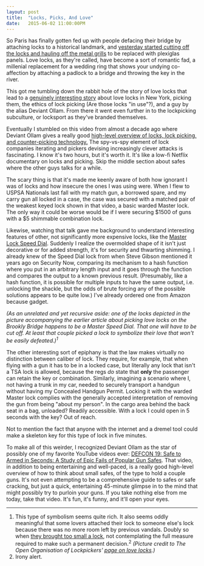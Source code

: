 ```yaml
---
layout: post
title:  "Locks, Picks, And Love"
date:   2015-06-02 11:00:00PM
---
```


So Paris has finally gotten fed up with people defacing their bridge by attaching locks to a historical landmark, and [yesterday started cutting off the locks and hauling off the metal grills](http://www.bbc.com/news/world-europe-32939684) to be replaced with plexiglas panels. Love locks, as they're called, have become a sort of romantic fad, a millenial replacement for a wedding ring that shows your undying co-affection by attaching a padlock to a bridge and throwing the key in the river. 

This got me tumbling down the rabbit hole of the story of love locks that lead to a [genuinely interesting story](http://www.newyorker.com/culture/culture-desk/picking-the-bridge) about love locks in New York, picking them, the ethics of lock picking (Are those locks "in use"?), and a guy by the alias Deviant Ollam. From there it went even further in to the lockpicking subculture, or locksport as they've branded themselves.

Eventually I stumbled on this video from almost a decade ago where Deviant Ollam gives a really good [high-level overview of locks, lock picking, and counter-picking technology.](https://www.youtube.com/watch?v=WTgUVhjts2U) The spy-vs-spy element of lock companies iterating and pickers devising increasingly clever attacks is fascinating. I know it's two hours, but it's worth it. It's like a low-fi Netflix documentary on locks and picking. Skip the middle section about safes where the other guys talks for a while.

The scary thing is that it's made me keenly aware of both how ignorant I was of locks and how insecure the ones I was using were. When I flew to USPSA Nationals last fall with my match gun, a borrowed spare, and my carry gun all locked in a case, the case was secured with a matched pair of the weakest keyed lock shown in that video, a basic warded Master lock. The only way it could be worse would be if I were securing $1500 of guns with a $5 shimmable combination lock. 

Likewise, watching that talk gave me background to understand interesting features of other, not significantly more expensive locks, like the [Master Lock Speed Dial](http://www.amazon.com/Master-Lock-1500iD-Combination-Assorted/dp/B002TSN4SQ). Suddenly I realize the overmolded shape of it isn't just decorative or for added strength, it's for security and thwarting shimming. I already knew of the Speed Dial lock from when Steve Gibson mentioned it years ago on Security Now, comparing its mechanism to a hash function where you put in an arbitrary length input and it goes through the function and compares the output to a known previous result. (Presumably, like a hash function, it is possible for multiple inputs to have the same output, i.e. unlocking the shackle, but the odds of brute forcing any of the possible solutions appears to be quite low.) I've already ordered one from Amazon because gadget.

*(As an unrelated and yet recursive aside: one of the locks depicted in the picture accompanying the earlier article about picking love locks on the Brookly Bridge happens to be a Master Speed Dial. That one will have to be cut off. At least that couple picked a lock to symbolize their love that won't be easily defeated.)<sup>1</sup>*

The other interesting sort of epiphany is that the law makes virtually no distinction between caliber of lock. They require, for example, that when flying with a gun it has to be in a locked case, but literally any lock that isn't a TSA lock is allowed, because the regs *do* state that **only** the passenger can retain the key or combination. Similarly, imagining a scenario where I, not having a trunk in my car, needed to securely transport a handgun without having my Concealed Handgun Permit. Locking it with the warded Master lock complies with the generally accepted interpretation of removing the gun from being "about my person". In the cargo area behind the back seat in a bag, unloaded? Readily accessible. With a lock I could open in 5 seconds with the key? Out of reach. 

Not to mention the fact that anyone with the internet and a dremel tool could make a skeleton key for this type of lock in five minutes.

To make all of this weirder, I recognized Deviant Ollam as the star of possibly one of my favorite YouTube videos ever: [DEFCON 19: Safe to Armed in Seconds: A Study of Epic Fails of Popular Gun Safes](https://www.youtube.com/watch?v=vIJFQO4DIxw). That video, in addition to being entertaining and well-paced, is a really good high-level overview of how to think about small safes, of the type to hold a couple guns. It's not even attempting to be a comprehensive guide to safes or safe cracking, but just a quick, entertaining 45-minute glimpse in to the mind that might possibly try to purloin your guns. If you take nothing else from me today, take that video. It's fun, it's funny, and it'll open your eyes. 

----

1. This type of symbolism seems quite rich. It also seems oddly meaningful that some lovers attached their lock to someone else's lock because there was no more room left by previous vandals. Doubly so when [they brought too small a lock](http://toool.us/images/lovelocks/02-italy_01_.jpg), not contemplating the full measure required to make such a permanent decision.<sup>2</sup> *(Picture credit to The Open Organisation of Lockpickers' [page on love locks](http://toool.us/lovelocks.html).)*
2. Irony alert.